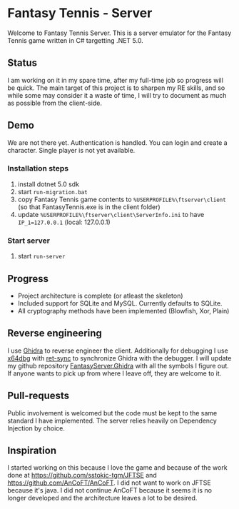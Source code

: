 # Fantasy Tennis - Server
Welcome to Fantasy Tennis Server. This is a server emulator for the Fantasy Tennis game written in C# targetting .NET 5.0.

## Status
I am working on it in my spare time, after my full-time job so progress will be quick. The main target of this project is to sharpen my RE skills, and so while some may consider it a waste of time, I will try to document as much as possible from the client-side.

## Demo
We are not there yet. Authentication is handled. You can login and create a character. Single player is not yet available.
### Installation steps
1. install dotnet 5.0 sdk
2. start `run-migration.bat`
3. copy Fantasy Tennis game contents to `%USERPROFILE%\ftserver\client` (so that FantasyTennis.exe is in the client folder)
4. update `%USERPROFILE%\ftserver\client\ServerInfo.ini` to have `IP_1=127.0.0.1` (local: 127.0.0.1)
### Start server
1. start `run-server`

## Progress
* Project architecture is complete (or atleast the skeleton)
* Included support for SQLite and MySQL. Currently defaults to SQLite.
* All cryptography methods have been implemented (Blowfish, Xor, Plain)

## Reverse engineering
I use [Ghidra](https://ghidra-sre.org/) to reverse engineer the client. Additionally for debugging I use [x64dbg](https://x64dbg.com/) with [ret-sync](https://github.com/bootleg/ret-sync) to synchronize Ghidra with the debugger. I will update my github repository [FantasyServer.Ghidra](https://github.com/alexandru-bagu/FantasyServer.Ghidra) with all the symbols I figure out. If anyone wants to pick up from where I leave off, they are welcome to it.

## Pull-requests
Public involvement is welcomed but the code must be kept to the same standard I have implemented. The server relies heavily on Dependency Injection by choice.

## Inspiration
I started working on this because I love the game and because of the work done at https://github.com/sstokic-tgm/JFTSE and https://github.com/AnCoFT/AnCoFT. I did not want to work on JFTSE because it's java. I did not continue AnCoFT because it seems it is no longer developed and the architecture leaves a lot to be desired.

